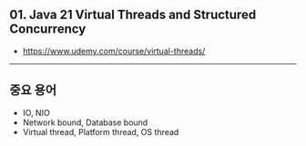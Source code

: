 ## 01. Java 21 Virtual Threads and Structured Concurrency
- https://www.udemy.com/course/virtual-threads/

---
## 중요 용어
- IO, NIO
- Network bound, Database bound
- Virtual thread, Platform thread, OS thread